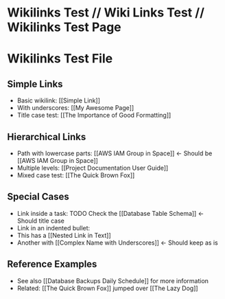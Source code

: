 # Wikilinks Test // Wiki Links Test // Wikilinks Test Page

# Wikilinks Test File

## Simple Links
- Basic wikilink: [[Simple Link]]
- With underscores: [[My Awesome Page]]
- Title case test: [[The Importance of Good Formatting]]

## Hierarchical Links
- Path with lowercase parts: [[AWS IAM Group in Space]] ← Should be [[AWS IAM Group in Space]]
- Multiple levels: [[Project Documentation User Guide]]
- Mixed case test: [[The Quick Brown Fox]]

## Special Cases
- Link inside a task: TODO Check the [[Database Table Schema]] ← Should title case
- Link in an indented bullet:
- This has a [[Nested Link in Text]]
- Another with [[Complex Name with Underscores]] ← Should keep as is

## Reference Examples
- See also [[Database Backups Daily Schedule]] for more information
- Related: [[The Quick Brown Fox]] jumped over [[The Lazy Dog]]